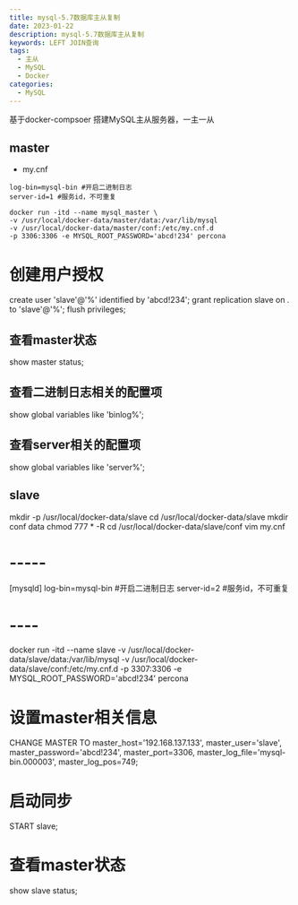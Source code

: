 ```yaml
---
title: mysql-5.7数据库主从复制
date: 2023-01-22
description: mysql-5.7数据库主从复制
keywords: LEFT JOIN查询
tags:
  - 主从
  - MySQL
  - Docker
categories:
  - MySQL
---
```


基于docker-compsoer 搭建MySQL主从服务器，一主一从

## master

- my.cnf
```
log-bin=mysql-bin #开启二进制日志
server-id=1 #服务id，不可重复

docker run -itd --name mysql_master \
-v /usr/local/docker-data/master/data:/var/lib/mysql 
-v /usr/local/docker-data/master/conf:/etc/my.cnf.d 
-p 3306:3306 -e MYSQL_ROOT_PASSWORD='abcd!234' percona
```

#  创建用户授权
create user 'slave'@'%' identified by 'abcd!234';
grant replication slave on *.* to 'slave'@'%';
flush privileges;

## 查看master状态
show master status;

## 查看二进制日志相关的配置项
show global variables like 'binlog%';

## 查看server相关的配置项
show global variables like 'server%';

## slave
mkdir -p /usr/local/docker-data/slave
cd /usr/local/docker-data/slave
mkdir conf data
chmod 777 * -R
cd /usr/local/docker-data/slave/conf
vim my.cnf
#   -----
[mysqld]
log-bin=mysql-bin #开启二进制日志
server-id=2 #服务id，不可重复
#   ----
docker run -itd --name slave -v /usr/local/docker-data/slave/data:/var/lib/mysql -v /usr/local/docker-data/slave/conf:/etc/my.cnf.d -p 3307:3306 -e MYSQL_ROOT_PASSWORD='abcd!234' percona

# 设置master相关信息
CHANGE MASTER TO
master_host='192.168.137.133',
master_user='slave',
master_password='abcd!234',
master_port=3306,
master_log_file='mysql-bin.000003',
master_log_pos=749;
# 启动同步
START slave;
# 查看master状态
show slave status;
